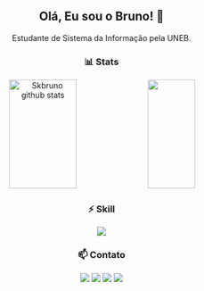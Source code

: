 <h2 align="center">Olá, Eu sou o Bruno! 👋</h2>
<p align="center">Estudante de Sistema da Informação pela UNEB.</p>

<div align="center">
  <h3>📊 Stats</h3>
</div>

<div align="center">  
  <img width="49%" height="195px" src="https://github-readme-stats.vercel.app/api?username=skbruno&theme=dark&show_icons=true&hide_border=true&count_private=false" alt="Skbruno github stats" /> 
  <img width="41%" height="195px" src="https://github-readme-stats.vercel.app/api/top-langs/?username=skbruno&theme=dark&show_icons=true&hide_border=true&layout=compact" />
</div>

<div align="center">
  <h3>⚡ Skill</h3>
</div>

<p align="center">
  <a href="https://skillicons.dev">
    <img src="https://skillicons.dev/icons?i=py,cpp,csharp,java,js,unity,html,css,bootstrap,git,mysql,postgres" />
  </a>
</p>

<div align="center">
  <h3>📫 Contato</h3>
</div>

<p align="center">
  <a href="mailto:bruno.rodriguesc9@gmail.com"><img src="https://skillicons.dev/icons?i=gmail" /></a>
  <a href="https://www.linkedin.com/in/bruno-rodrigues-conceicao/"><img src="https://skillicons.dev/icons?i=linkedin" /></a>
  <a href="https://www.instagram.com/skybrunoo"><img src="https://skillicons.dev/icons?i=instagram" /></a>
  <a href="https://www.discordapp.com/users/skybruno"><img src="https://skillicons.dev/icons?i=discord" /></a>
</p>
